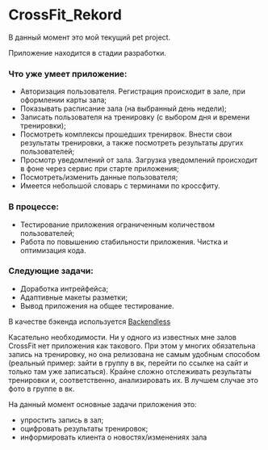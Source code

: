 # CrossFit_Rekord

В данный момент это мой текущий pet project.

Приложение находится в стадии разработки.


### Что уже умеет приложение:
* Авторизация пользователя. Регистрация происходит в зале, при оформлении карты зала;
* Показывать расписание зала (на выбранный день недели);
* Записать пользователя на тренировку (с выбором дня и времени тренировки);
* Посмотреть комплексы прошедших тренирвок. Внести свои результаты тренировки, а также посмотреть результаты других пользователей;
* Просмотр уведомлений от зала. Загрузка уведомлений происходит в фоне через сервис при старте приложения;
* Посмотреть/изменить данные пользователя;
* Имеется небольшой словарь с терминами по кроссфиту.

### В процессе:
* Тестирование приложения ограниченным количеством пользователей;
* Работа по повышению стабильности приложения. Чистка и оптимизация кода.

### Cледующие задачи:
* Доработка интрейфейса;
* Адаптивные макеты разметки;
* Вывод приложения на общее тестирование.

В качестве бэкенда используется [Backendless](https://backendless.com/)

Касательно необходимости. Ни у одного из известных мне залов CrossFit нет приложения как такового. При этом у многих обязательна запись на тренировку, но она релизована не самым удобным способом (реальный пример: зайти в группу в вк, перейти по ссылке на сайт и только там уже записаться).
Крайне сложно отслеживать результаты тренировки и, соответственно, анализировать их. В лучшем случае это фото в группе в вк.

На данный момент основные задачи приложения это:
* упростить запись в зал;
* оцифровать результаты тренировок;
* информировать клиента о новостях/изменениях зала

